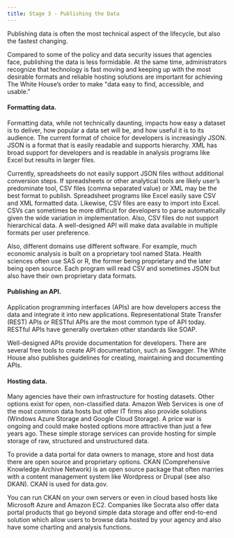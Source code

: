 ```yaml
---
title: Stage 3 - Publishing the Data
---
```


<div class="highlight-pullout">Publishing data is often the most technical aspect of the lifecycle, but also the fastest changing.</div>

Compared to some of the policy and data security issues that agencies face, publishing the data is less formidable. At the same time, administrators recognize that technology is fast moving and keeping up with the most desirable formats and reliable hosting solutions are important for achieving The White House’s order to make "data easy to find, accessible, and usable."

#### Formatting data. 

Formatting data, while not technically daunting, impacts how easy a dataset is to deliver, how popular a data set will be, and how useful it is to its audience. The current format of choice for developers is increasingly JSON. JSON is a format that is easily readable and supports hierarchy. XML has broad support for developers and is readable in analysis programs like Excel but results in larger files.

Currently, spreadsheets do not easily support JSON files without additional conversion steps. If spreadsheets or other analytical tools are likely user’s predominate tool, CSV files (comma separated value) or XML may be the best format to publish. Spreadsheet programs like Excel easily save CSV and XML formatted data. Likewise, CSV files are easy to import into Excel. CSVs can sometimes be more difficult for developers to parse automatically given the wide variation in implementation. Also, CSV files do not support hierarchical data. A well-designed API will make data available in multiple formats per user preference.

Also, different domains use different software. For example, much economic analysis is built on a proprietary tool named Stata. Health sciences often use SAS or R, the former being proprietary and the later being open source. Each program will read CSV and sometimes JSON but also have their own proprietary data formats. 

#### Publishing an API. 

Application programming interfaces (APIs) are how developers access the data and integrate it into new applications. Representational State Transfer (REST) APIs or RESTful APIs are the most common type of API today. RESTful APIs have generally overtaken other standards like SOAP.

Well-designed APIs provide documentation for developers. There are several free tools to create API documentation, such as Swagger. The White House also publishes guidelines for creating, maintaining and documenting APIs.

#### Hosting data.

Many agencies have their own infrastructure for hosting datasets. Other options exist for open, non-classified data. Amazon Web Services is one of the most common data hosts but other IT firms also provide solutions (Windows Azure Storage and Google Cloud Storage). A price war is ongoing and could make hosted options more attractive than just a few years ago. These simple storage services can provide hosting for simple storage of raw, structured and unstructured data.

To provide a data portal for data owners to manage, store and host data there are open source and proprietary options. CKAN (Comprehensive Knowledge Archive Network) is an open source package that often marries with a content management system like Wordpress or Drupal (see also DKAN). CKAN is used for data.gov.

You can run CKAN on your own servers or even in cloud based hosts like Microsoft Azure and Amazon EC2. Companies like Socrata also offer data portal products that go beyond simple data storage and offer end-to-end solution which allow users to browse data hosted by your agency and also have some charting and analysis functions.
